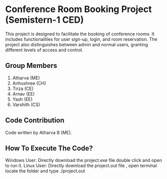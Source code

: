 # Conference Room Booking Project (Semistern-1 CED)
This project is designed to facilitate the booking of conference rooms. It includes functionalities for user sign-up, login, and room reservation. The project also distinguishes between admin and normal users, granting different levels of access and control.

## Group Members
1. Atharva (ME)  
2. Anhushree (CH)  
3. Tirza (CE)  
4. Arnav (EE)  
5. Yash (EE)  
6. Varshith (CS)

## Code Contribution
Code written by Atharva B (ME).

## How To Execute The Code?
Windows User: Directly download the project.exe file double click and open to run it.
Linux User: Directly download the project.out file , open terminal locate the folder and type ./project.out 
